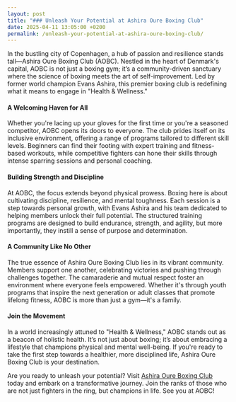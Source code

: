 ```yaml
---
layout: post
title: "### Unleash Your Potential at Ashira Oure Boxing Club"
date: 2025-04-11 13:05:00 +0200
permalink: /unleash-your-potential-at-ashira-oure-boxing-club/
---
```



In the bustling city of Copenhagen, a hub of passion and resilience stands tall—Ashira Oure Boxing Club (AOBC). Nestled in the heart of Denmark's capital, AOBC is not just a boxing gym; it’s a community-driven sanctuary where the science of boxing meets the art of self-improvement. Led by former world champion Evans Ashira, this premier boxing club is redefining what it means to engage in "Health & Wellness."

#### A Welcoming Haven for All

Whether you're lacing up your gloves for the first time or you're a seasoned competitor, AOBC opens its doors to everyone. The club prides itself on its inclusive environment, offering a range of programs tailored to different skill levels. Beginners can find their footing with expert training and fitness-based workouts, while competitive fighters can hone their skills through intense sparring sessions and personal coaching. 

#### Building Strength and Discipline

At AOBC, the focus extends beyond physical prowess. Boxing here is about cultivating discipline, resilience, and mental toughness. Each session is a step towards personal growth, with Evans Ashira and his team dedicated to helping members unlock their full potential. The structured training programs are designed to build endurance, strength, and agility, but more importantly, they instill a sense of purpose and determination.

#### A Community Like No Other

The true essence of Ashira Oure Boxing Club lies in its vibrant community. Members support one another, celebrating victories and pushing through challenges together. The camaraderie and mutual respect foster an environment where everyone feels empowered. Whether it's through youth programs that inspire the next generation or adult classes that promote lifelong fitness, AOBC is more than just a gym—it's a family.

#### Join the Movement

In a world increasingly attuned to "Health & Wellness," AOBC stands out as a beacon of holistic health. It’s not just about boxing; it’s about embracing a lifestyle that champions physical and mental well-being. If you're ready to take the first step towards a healthier, more disciplined life, Ashira Oure Boxing Club is your destination.

Are you ready to unleash your potential? Visit [Ashira Oure Boxing Club](https://www.ashiraoure.com/) today and embark on a transformative journey. Join the ranks of those who are not just fighters in the ring, but champions in life. See you at AOBC!